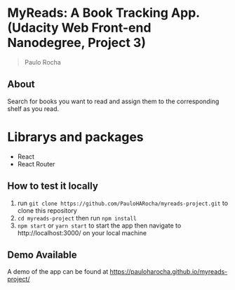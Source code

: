# MyReads: A Book Tracking App. (Udacity Web Front-end Nanodegree, Project 3)

> Paulo Rocha

## About

Search for books you want to read and assign them to the corresponding shelf as you read.

# Librarys and packages

* React
* React Router

## How to test it locally

1. run `git clone https://github.com/PauloHARocha/myreads-project.git` to clone this repository
2. `cd myreads-project` then run `npm install`
3. `npm start` or `yarn start` to start the app then navigate to http://localhost:3000/ on your local machine

## Demo Available

A demo of the app can be found at https://pauloharocha.github.io/myreads-project/